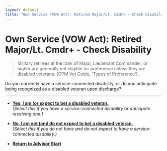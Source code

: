 ```yaml
---
layout: default
title: "Own Service (VOW Act): Retired Major/Lt. Cmdr+ - Check Disability"
---
```


# Own Service (VOW Act): Retired Major/Lt. Cmdr+ - Check Disability

> Military retirees at the rank of Major, Lieutenant Commander, or higher are generally not eligible for preference unless they are disabled veterans. (OPM Vet Guide, 'Types of Preference').

Do you currently have a service-connected disability, or do you anticipate being recognized as a disabled veteran upon discharge?

---

*   [**Yes, I am (or expect to be) a disabled veteran.**](./ownservice_vow_honorableconditions.md)
    <br>*(Select this if you have a service-connected disability or anticipate receiving one.)*

*   [**No, I am not (and do not expect to be) a disabled veteran.**](./ineligible_vow_retiredmajor_notdisabled.md)
    <br>*(Select this if you do not have and do not expect to have a service-connected disability.)*

*   [**Return to Advisor Start**](./start.md)
